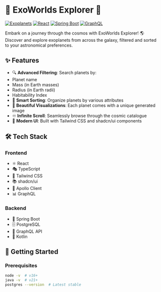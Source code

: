 # 🌌 ExoWorlds Explorer 🚀

[![Exoplanets](https://img.shields.io/badge/Exoplanets-Exploration-blue)](https://example.com)
[![React](https://img.shields.io/badge/React-Frontend-61dafb)](https://reactjs.org/)
[![Spring Boot](https://img.shields.io/badge/Spring%20Boot-Backend-6db33f)](https://spring.io/projects/spring-boot)
[![GraphQL](https://img.shields.io/badge/GraphQL-API-e10098)](https://graphql.org/)

Embark on a journey through the cosmos with ExoWorlds Explorer! 🌎 Discover and explore exoplanets from across the galaxy, filtered and sorted to your astronomical preferences.

## ✨ Features

- 🔍 **Advanced Filtering**: Search planets by:
- Planet name
- Mass (in Earth masses)
- Radius (in Earth radii)
- Habitability Index
- 🎯 **Smart Sorting**: Organize planets by various attributes
- 🌈 **Beautiful Visualizations**: Each planet comes with a unique generated image
- ♾️ **Infinite Scroll**: Seamlessly browse through the cosmic catalogue
- 🎨 **Modern UI**: Built with Tailwind CSS and shadcn/ui components

## 🛠️ Tech Stack

### Frontend
- ⚛️ React
- 🎭 TypeScript
- 🎨 Tailwind CSS
- 📚 shadcn/ui
- 🔗 Apollo Client
- 📊 GraphQL

### Backend
- 🍃 Spring Boot
- 🗄️ PostgreSQL
- 📡 GraphQL API
- 🎯 Kotlin

## 🚀 Getting Started

### Prerequisites
```bash
node -v  # v16+
java -v  # v21+
postgres --version  # Latest stable